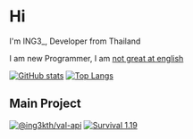 # Hi

I'm ING3_, Developer from Thailand

I am new Programmer, I am [not great at english](https://translate.google.com/)

[![GitHub stats](https://github-readme-stats.vercel.app/api?username=KTNG-3&theme=tokyonight)](https://github.com/KTNG-3/)
[![Top Langs](https://github-readme-stats.vercel.app/api/top-langs/?username=KTNG-3&layout=compact&theme=tokyonight)](https://github.com/KTNG-3)

## Main Project

[![@ing3kth/val-api](https://github-readme-stats.vercel.app/api/pin/?username=valapi&theme=tokyonight)](https://github.com/KTNG-3/val-api)
[![Survival 1.19](https://github-readme-stats.vercel.app/api/pin/?username=KTNG-3&repo=Ing-Project-Survival-1.19&theme=tokyonight)](https://github.com/KTNG-3/Ing-Project-Survival-1.19)
